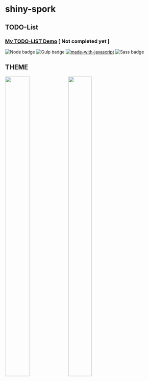 # shiny-spork
## TODO-List 
### [My TODO-LIST Demo](https://jinsunkimdev.github.io/shiny-spork/) [ Not completed yet ]

![Node badge](https://img.shields.io/badge/node-v17.0.1-brightgreen.svg)
![Gulp badge](https://img.shields.io/badge/Made%20with-gulp-%23CF4647?style=plastic&logo=gulp)
[![made-with-javascript](https://img.shields.io/badge/Made%20with-javascript-%23F7DF1E?style=plastic&logo=javascript)](https://developer.mozilla.org/ko/docs/Web/JavaScript)
![Sass badge](https://img.shields.io/badge/Made%20with-sass-%23CC6699?style=plastic&logo=sass)


## THEME
<div>
 <img src= "https://user-images.githubusercontent.com/69026725/150532416-854ffec1-d9c0-45c9-aee0-fb33d5e8cc20.png", width= "40%", height= "50%">
 <img src= "https://user-images.githubusercontent.com/69026725/151158854-9687e4e3-0019-4cdf-83f2-016ccd22d9fe.png", width= "39%", height= "50%">
</div>
